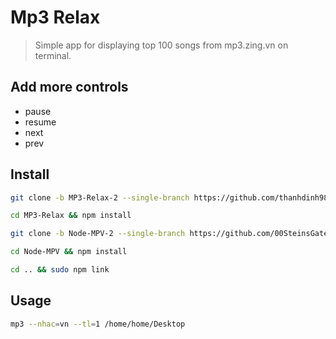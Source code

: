 # Mp3 Relax
> Simple app for displaying top 100 songs from mp3.zing.vn on terminal.

## Add more controls
- pause
- resume
- next
- prev

## Install
```sh
git clone -b MP3-Relax-2 --single-branch https://github.com/thanhdinh98/MP3-Relax.git

cd MP3-Relax && npm install

git clone -b Node-MPV-2 --single-branch https://github.com/00SteinsGate00/Node-MPV.git

cd Node-MPV && npm install

cd .. && sudo npm link
```

## Usage
```sh
mp3 --nhac=vn --tl=1 /home/home/Desktop
```